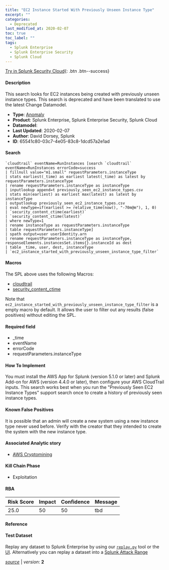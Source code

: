 ```yaml
---
title: "EC2 Instance Started With Previously Unseen Instance Type"
excerpt: ""
categories:
  - Deprecated
last_modified_at: 2020-02-07
toc: true
toc_label: ""
tags:
  - Splunk Enterprise
  - Splunk Enterprise Security
  - Splunk Cloud
---
```




[Try in Splunk Security Cloud](https://www.splunk.com/en_us/cyber-security.html){: .btn .btn--success}

#### Description

This search looks for EC2 instances being created with previously unseen instance types.  This search is deprecated and have been translated to use the latest Change Datamodel.

- **Type**: [Anomaly](https://github.com/splunk/security_content/wiki/object-Analytic-Types)
- **Product**: Splunk Enterprise, Splunk Enterprise Security, Splunk Cloud
- **Datamodel**: 
- **Last Updated**: 2020-02-07
- **Author**: David Dorsey, Splunk
- **ID**: 65541c80-03c7-4e05-83c8-1dcd57a2e1ad

#### Search

```
`cloudtrail` eventName=RunInstances [search `cloudtrail` eventName=RunInstances errorCode=success 
| fillnull value="m1.small" requestParameters.instanceType 
| stats earliest(_time) as earliest latest(_time) as latest by requestParameters.instanceType 
| rename requestParameters.instanceType as instanceType 
| inputlookup append=t previously_seen_ec2_instance_types.csv 
| stats min(earliest) as earliest max(latest) as latest by instanceType 
| outputlookup previously_seen_ec2_instance_types.csv 
| eval newType=if(earliest >= relative_time(now(), "-70m@m"), 1, 0) 
| `security_content_ctime(earliest)` 
| `security_content_ctime(latest)` 
| where newType=1 
| rename instanceType as requestParameters.instanceType 
| table requestParameters.instanceType] 
| spath output=user userIdentity.arn 
| rename requestParameters.instanceType as instanceType, responseElements.instancesSet.items{}.instanceId as dest 
| table _time, user, dest, instanceType 
| `ec2_instance_started_with_previously_unseen_instance_type_filter`
```

#### Macros
The SPL above uses the following Macros:
* [cloudtrail](https://github.com/splunk/security_content/blob/develop/macros/cloudtrail.yml)
* [security_content_ctime](https://github.com/splunk/security_content/blob/develop/macros/security_content_ctime.yml)

Note that `ec2_instance_started_with_previously_unseen_instance_type_filter` is a empty macro by default. It allows the user to filter out any results (false positives) without editing the SPL.

#### Required field
* _time
* eventName
* errorCode
* requestParameters.instanceType


#### How To Implement
You must install the AWS App for Splunk (version 5.1.0 or later) and Splunk Add-on for AWS (version 4.4.0 or later), then configure your AWS CloudTrail inputs. This search works best when you run the "Previously Seen EC2 Instance Types" support search once to create a history of previously seen instance types.

#### Known False Positives
It is possible that an admin will create a new system using a new instance type never used before. Verify with the creator that they intended to create the system with the new instance type.

#### Associated Analytic story
* [AWS Cryptomining](/stories/aws_cryptomining)


#### Kill Chain Phase
* Exploitation



#### RBA

| Risk Score  | Impact      | Confidence   | Message      |
| ----------- | ----------- |--------------|--------------|
| 25.0 | 50 | 50 | tbd |




#### Reference


#### Test Dataset
Replay any dataset to Splunk Enterprise by using our [`replay.py`](https://github.com/splunk/attack_data#using-replaypy) tool or the [UI](https://github.com/splunk/attack_data#using-ui).
Alternatively you can replay a dataset into a [Splunk Attack Range](https://github.com/splunk/attack_range#replay-dumps-into-attack-range-splunk-server)



[*source*](https://github.com/splunk/security_content/tree/develop/detections/deprecated/ec2_instance_started_with_previously_unseen_instance_type.yml) \| *version*: **2**